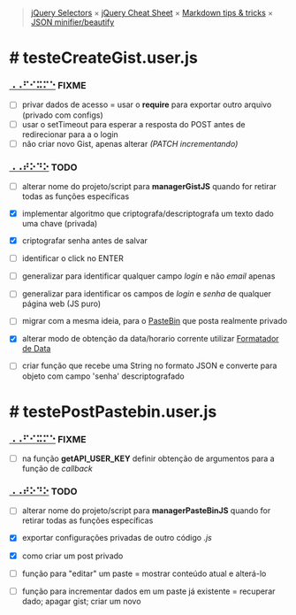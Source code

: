 > [jQuery Selectors](https://www.w3.org/TR/CSS2/selector.html#matching-attrs) ×
> [jQuery Cheat Sheet](https://oscarotero.com/jquery/) ×
> [Markdown tips & tricks](https://daringfireball.net/projects/markdown/syntax) × 
> [JSON minifier/beautify](http://codebeautify.org/jsonviewer)


\# testeCreateGist.user.js
==========================

### [⠠⠠⠋⠊⠭⠍⠑][CREATEGIST] FIXME
- [ ]	privar dados de acesso = usar o **require** para exportar outro arquivo (privado com configs)
- [ ]	usar o setTimeout para esperar a resposta do POST antes de redirecionar para a o login
- [ ]	não criar novo Gist, apenas alterar _(PATCH incrementando)_

### [⠠⠠⠞⠕⠙⠕][CREATEGIST] TODO
- [ ]	alterar nome do projeto/script para **managerGistJS** quando for retirar todas as funções específicas
- [x]	implementar algoritmo que criptografa/descriptografa um texto dado uma chave (privada)
- [x]	criptografar senha antes de salvar
- [ ]	identificar o click no ENTER
- [ ]	generalizar para identificar qualquer campo _login_ e não _email_ apenas
- [ ]	generalizar para identificar os campos de _login_ e _senha_ de qualquer página web (JS puro)
- [ ]	migrar com a mesma ideia, para o [PasteBin](http://pastebin.com/api) que posta realmente privado
- [x]	alterar modo de obtenção da data/horario corrente utilizar [Formatador de Data](http://jsfromhell.com/geral/date-format)
- [ ]	criar função que recebe uma String no formato JSON e converte para objeto com campo 'senha' descriptografado


\# testePostPastebin.user.js
============================

### [⠠⠠⠋⠊⠭⠍⠑][POSTPASTEBIN] FIXME
- [ ]	na função **getAPI_USER_KEY** definir obtenção de argumentos para a função de _callback_

### [⠠⠠⠞⠕⠙⠕][POSTPASTEBIN] TODO
- [ ]	alterar nome do projeto/script para **managerPasteBinJS** quando for retirar todas as funções específicas
- [x]	exportar configurações privadas de outro código _.js_
- [x]	como criar um post privado
- [ ]	função para "editar" um paste = mostrar conteúdo atual e alterá-lo
- [ ]	função para incrementar dados em um paste já existente = recuperar dado; apagar gist; criar um novo





[CREATEGIST]: https://raw.githubusercontent.com/micalevisk/GM_scripts/master/testeCreateGist/issues.log.md?token=AM1nQ4kTGAkrQXheZwy2zEf0CuVTDMDJks5YVCJKwA%3D%3D "issues testeCreateGist"
[POSTPASTEBIN]: https://raw.githubusercontent.com/micalevisk/GM_scripts/master/testePostPastebin/issues.log.md?token=AM1nQ4kTGAkrQXheZwy2zEf0CuVTDMDJks5YVCJKwA%3D%3D "issues testePostPastebin"

<!-- https://www.branah.com/braille-translator -->
